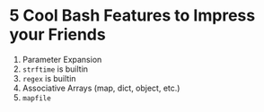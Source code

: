 # 5 Cool Bash Features to Impress your Friends

1. Parameter Expansion
2. `strftime` is builtin
3. `regex` is builtin
4. Associative Arrays (map, dict, object, etc.)
5. `mapfile`
